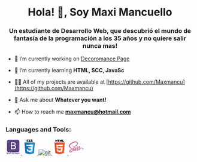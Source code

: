 <h1 align="center">Hola! 👋, Soy Maxi Mancuello</h1>
<h3 align="center">Un estudiante de Desarrollo Web, que descubrió el mundo de fantasía de la programación a los 35 años y no quiere salir nunca mas!</h3>

- 🔭 I’m currently working on [Decoromance Page](https://decoromance.000webhostapp.com/)

- 🌱 I’m currently learning **HTML, SCC, JavaSc**

- 👨‍💻 All of my projects are available at [https://github.com/Maxmancu](https://github.com/Maxmancu)

- 💬 Ask me about **Whatever you want!**

- 📫 How to reach me **maxmancu@hotmail.com**


<h3 align="left">Languages and Tools:</h3>
<p align="left"> <a href="https://getbootstrap.com" target="_blank"> <img src="https://raw.githubusercontent.com/devicons/devicon/master/icons/bootstrap/bootstrap-plain-wordmark.svg" alt="bootstrap" width="40" height="40"/> </a> <a href="https://www.w3schools.com/css/" target="_blank"> <img src="https://raw.githubusercontent.com/devicons/devicon/master/icons/css3/css3-original-wordmark.svg" alt="css3" width="40" height="40"/> </a> <a href="https://git-scm.com/" target="_blank"> <img src="https://www.vectorlogo.zone/logos/git-scm/git-scm-icon.svg" alt="git" width="40" height="40"/> </a> <a href="https://www.w3.org/html/" target="_blank"> <img src="https://raw.githubusercontent.com/devicons/devicon/master/icons/html5/html5-original-wordmark.svg" alt="html5" width="40" height="40"/> </a> <a href="https://sass-lang.com" target="_blank"> <img src="https://raw.githubusercontent.com/devicons/devicon/master/icons/sass/sass-original.svg" alt="sass" width="40" height="40"/> </a> </p>
